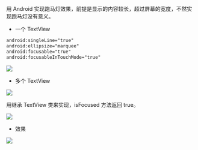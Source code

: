 用 Android 实现跑马灯效果，前提是显示的内容较长，超过屏幕的宽度，不然实现跑马灯没有意义。

* 一个 TextView

```xml
android:singleLine="true"
android:ellipsize="marquee"
android:focusable="true"
android:focusableInTouchMode="true"
```

![](images/2017/3aOJ8Df5RxTPF6jWQfEUYngP.png)

* 多个 TextView

![](images/2017/jxAIieloK0Y7mzM6qtSPYyfD.png)

用继承 TextView 类来实现，isFocused 方法返回 true。

![](images/2017/UfmVeJ-WLwJocTRGmHzQKRKX.png)

* 效果

![](images/2017/L2XSCvyI6Np7C395bpsOxNIi.png)

